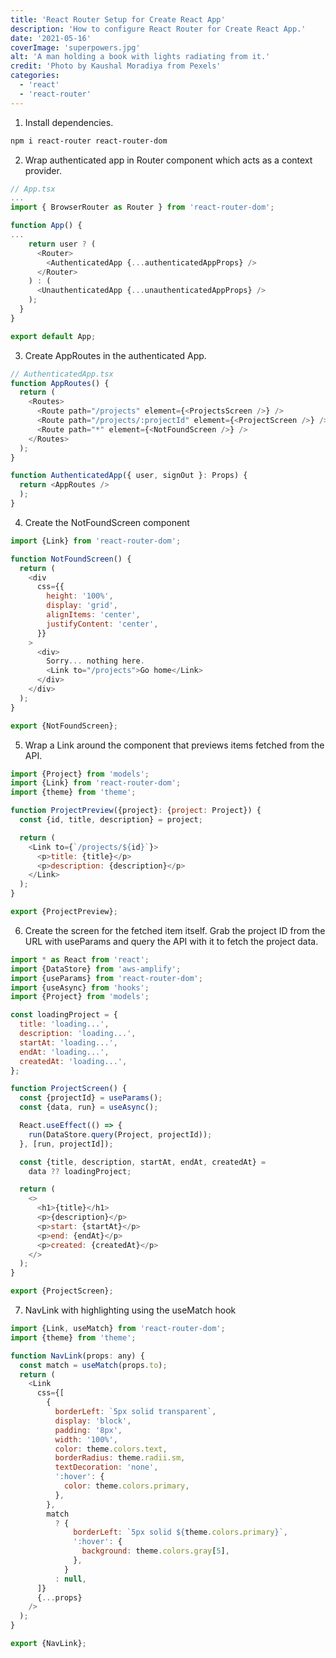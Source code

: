 ```yaml
---
title: 'React Router Setup for Create React App'
description: 'How to configure React Router for Create React App.'
date: '2021-05-16'
coverImage: 'superpowers.jpg'
alt: 'A man holding a book with lights radiating from it.'
credit: 'Photo by Kaushal Moradiya from Pexels'
categories:
  - 'react'
  - 'react-router'
---
```


1. Install dependencies.

```sh
npm i react-router react-router-dom
```

2. Wrap authenticated app in Router component which acts as a context provider.

```js
// App.tsx
...
import { BrowserRouter as Router } from 'react-router-dom';

function App() {
...
    return user ? (
      <Router>
        <AuthenticatedApp {...authenticatedAppProps} />
      </Router>
    ) : (
      <UnauthenticatedApp {...unauthenticatedAppProps} />
    );
  }
}

export default App;
```

3. Create AppRoutes in the authenticated App.

```js
// AuthenticatedApp.tsx
function AppRoutes() {
  return (
    <Routes>
      <Route path="/projects" element={<ProjectsScreen />} />
      <Route path="/projects/:projectId" element={<ProjectScreen />} />
      <Route path="*" element={<NotFoundScreen />} />
    </Routes>
  );
}

function AuthenticatedApp({ user, signOut }: Props) {
  return <AppRoutes />
  );
}
```

4. Create the NotFoundScreen component

```js
import {Link} from 'react-router-dom';

function NotFoundScreen() {
  return (
    <div
      css={{
        height: '100%',
        display: 'grid',
        alignItems: 'center',
        justifyContent: 'center',
      }}
    >
      <div>
        Sorry... nothing here.
        <Link to="/projects">Go home</Link>
      </div>
    </div>
  );
}

export {NotFoundScreen};
```

5. Wrap a Link around the component that previews items fetched from the API.

```js
import {Project} from 'models';
import {Link} from 'react-router-dom';
import {theme} from 'theme';

function ProjectPreview({project}: {project: Project}) {
  const {id, title, description} = project;

  return (
    <Link to={`/projects/${id}`}>
      <p>title: {title}</p>
      <p>description: {description}</p>
    </Link>
  );
}

export {ProjectPreview};
```

6. Create the screen for the fetched item itself. Grab the project ID from the
   URL with useParams and query the API with it to fetch the project data.

```js
import * as React from 'react';
import {DataStore} from 'aws-amplify';
import {useParams} from 'react-router-dom';
import {useAsync} from 'hooks';
import {Project} from 'models';

const loadingProject = {
  title: 'loading...',
  description: 'loading...',
  startAt: 'loading...',
  endAt: 'loading...',
  createdAt: 'loading...',
};

function ProjectScreen() {
  const {projectId} = useParams();
  const {data, run} = useAsync();

  React.useEffect(() => {
    run(DataStore.query(Project, projectId));
  }, [run, projectId]);

  const {title, description, startAt, endAt, createdAt} =
    data ?? loadingProject;

  return (
    <>
      <h1>{title}</h1>
      <p>{description}</p>
      <p>start: {startAt}</p>
      <p>end: {endAt}</p>
      <p>created: {createdAt}</p>
    </>
  );
}

export {ProjectScreen};
```

7. NavLink with highlighting using the useMatch hook

```js
import {Link, useMatch} from 'react-router-dom';
import {theme} from 'theme';

function NavLink(props: any) {
  const match = useMatch(props.to);
  return (
    <Link
      css={[
        {
          borderLeft: `5px solid transparent`,
          display: 'block',
          padding: '8px',
          width: '100%',
          color: theme.colors.text,
          borderRadius: theme.radii.sm,
          textDecoration: 'none',
          ':hover': {
            color: theme.colors.primary,
          },
        },
        match
          ? {
              borderLeft: `5px solid ${theme.colors.primary}`,
              ':hover': {
                background: theme.colors.gray[5],
              },
            }
          : null,
      ]}
      {...props}
    />
  );
}

export {NavLink};
```
